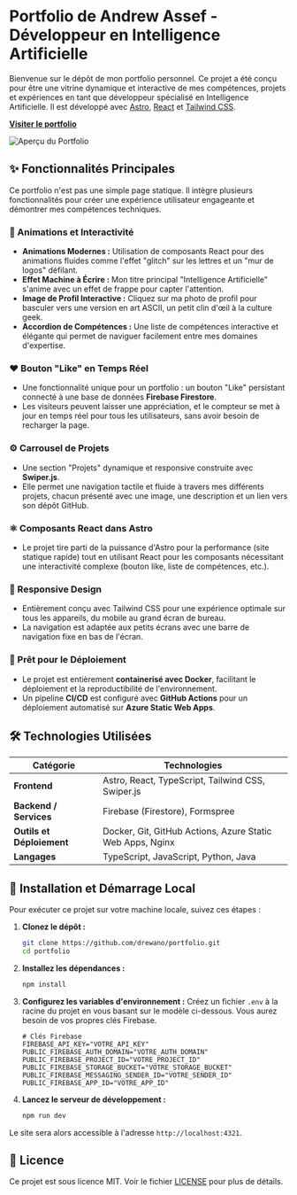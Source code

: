 # Portfolio de Andrew Assef - Développeur en Intelligence Artificielle

Bienvenue sur le dépôt de mon portfolio personnel. Ce projet a été conçu pour être une vitrine dynamique et interactive de mes compétences, projets et expériences en tant que développeur spécialisé en Intelligence Artificielle. Il est développé avec [Astro](https://astro.build/), [React](https://react.dev/) et [Tailwind CSS](https://tailwindcss.com/).

**[Visiter le portfolio](https://drewano.me/)** 

![Aperçu du Portfolio]()

## ✨ Fonctionnalités Principales

Ce portfolio n'est pas une simple page statique. Il intègre plusieurs fonctionnalités pour créer une expérience utilisateur engageante et démontrer mes compétences techniques.

### 🚀 Animations et Interactivité
- **Animations Modernes :** Utilisation de composants React pour des animations fluides comme l'effet "glitch" sur les lettres et un "mur de logos" défilant.
- **Effet Machine à Écrire :** Mon titre principal "Intelligence Artificielle" s'anime avec un effet de frappe pour capter l'attention.
- **Image de Profil Interactive :** Cliquez sur ma photo de profil pour basculer vers une version en art ASCII, un petit clin d'œil à la culture geek.
- **Accordion de Compétences :** Une liste de compétences interactive et élégante qui permet de naviguer facilement entre mes domaines d'expertise.

### ❤️ Bouton "Like" en Temps Réel
- Une fonctionnalité unique pour un portfolio : un bouton "Like" persistant connecté à une base de données **Firebase Firestore**.
- Les visiteurs peuvent laisser une appréciation, et le compteur se met à jour en temps réel pour tous les utilisateurs, sans avoir besoin de recharger la page.

### ⚙️ Carrousel de Projets
- Une section "Projets" dynamique et responsive construite avec **Swiper.js**.
- Elle permet une navigation tactile et fluide à travers mes différents projets, chacun présenté avec une image, une description et un lien vers son dépôt GitHub.

### ⚛️ Composants React dans Astro
- Le projet tire parti de la puissance d'Astro pour la performance (site statique rapide) tout en utilisant React pour les composants nécessitant une interactivité complexe (bouton like, liste de compétences, etc.).

### 📱 Responsive Design
- Entièrement conçu avec Tailwind CSS pour une expérience optimale sur tous les appareils, du mobile au grand écran de bureau.
- La navigation est adaptée aux petits écrans avec une barre de navigation fixe en bas de l'écran.

### 🐳 Prêt pour le Déploiement
- Le projet est entièrement **containerisé avec Docker**, facilitant le déploiement et la reproductibilité de l'environnement.
- Un pipeline **CI/CD** est configuré avec **GitHub Actions** pour un déploiement automatisé sur **Azure Static Web Apps**.

## 🛠️ Technologies Utilisées

| Catégorie                | Technologies                                                              |
| ------------------------ | ------------------------------------------------------------------------- |
| **Frontend**             | Astro, React, TypeScript, Tailwind CSS, Swiper.js                         |
| **Backend / Services**   | Firebase (Firestore), Formspree                                           |
| **Outils et Déploiement**| Docker, Git, GitHub Actions, Azure Static Web Apps, Nginx                   |
| **Langages**             | TypeScript, JavaScript, Python, Java                                      |


## 🚀 Installation et Démarrage Local

Pour exécuter ce projet sur votre machine locale, suivez ces étapes :

1.  **Clonez le dépôt :**
    ```bash
    git clone https://github.com/drewano/portfolio.git
    cd portfolio
    ```

2.  **Installez les dépendances :**
    ```bash
    npm install
    ```

3.  **Configurez les variables d'environnement :**
    Créez un fichier `.env` à la racine du projet en vous basant sur le modèle ci-dessous. Vous aurez besoin de vos propres clés Firebase.
    ```env
    # Clés Firebase
    FIREBASE_API_KEY="VOTRE_API_KEY"
    PUBLIC_FIREBASE_AUTH_DOMAIN="VOTRE_AUTH_DOMAIN"
    PUBLIC_FIREBASE_PROJECT_ID="VOTRE_PROJECT_ID"
    PUBLIC_FIREBASE_STORAGE_BUCKET="VOTRE_STORAGE_BUCKET"
    PUBLIC_FIREBASE_MESSAGING_SENDER_ID="VOTRE_SENDER_ID"
    PUBLIC_FIREBASE_APP_ID="VOTRE_APP_ID"
    ```

4.  **Lancez le serveur de développement :**
    ```bash
    npm run dev
    ```

Le site sera alors accessible à l'adresse `http://localhost:4321`.

## 📜 Licence

Ce projet est sous licence MIT. Voir le fichier [LICENSE](LICENSE) pour plus de détails.

